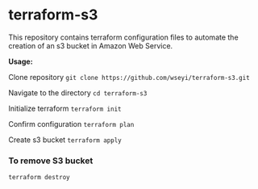 # terraform-s3

This repository contains terraform configuration files to automate the creation of an s3 bucket in Amazon Web Service.

**Usage:**

Clone repository 
 `git clone https://github.com/wseyi/terraform-s3.git`

Navigate to the directory 
 `cd terraform-s3`

Initialize terraform 
 `terraform init`

Confirm configuration
 `terraform plan`

Create s3 bucket 
 `terraform apply` 

### To remove S3 bucket 
 `terraform destroy` 
